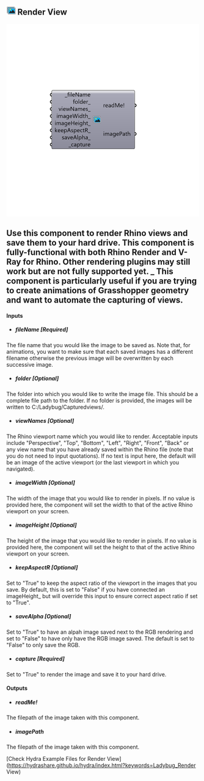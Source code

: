 ## ![](../../images/icons/Render_View.png) Render View

![](../../images/components/Render_View.png)

Use this component to render Rhino views and save them to your hard drive.  This component is fully-functional with both Rhino Render and V-Ray for Rhino.  Other rendering plugins may still work but are not fully supported yet.
 _
 This component is particularly useful if you are trying to create animations of Grasshopper geometry and want to automate the capturing of views.
 -
 

#### Inputs
* ##### fileName [Required]
The file name that you would like the image to be saved as.  Note that, for animations, you want to make sure that each saved images has a different filename otherwise the previous image will be overwritten by each successive image.
* ##### folder [Optional]
The folder into which you would like to write the image file.  This should be a complete file path to the folder.  If no folder is provided, the images will be written to C:/Ladybug/Capturedviews/.
* ##### viewNames [Optional]
The Rhino viewport name which you would like to render.  Acceptable inputs include "Perspective", "Top", "Bottom", "Left", "Right", "Front", "Back" or any view name that you have already saved within the Rhino file (note that you do not need to input quotations).  If no text is input here, the default will be an image of the active viewport (or the last viewport in which you navigated).
* ##### imageWidth [Optional]
The width of the image that you would like to render in pixels.  If no value is provided here, the component will set the width to that of the active Rhino viewport on your screen.
* ##### imageHeight [Optional]
The height of the image that you would like to render in pixels.  If no value is provided here, the component will set the height to that of the active Rhino viewport on your screen.
* ##### keepAspectR [Optional]
Set to "True" to keep the aspect ratio of the viewport in the images that you save.  By default, this is set to "False" if you have connected an imageHeight_ but will override this input to ensure correct aspect ratio if set to "True".
* ##### saveAlpha [Optional]
Set to "True" to have an alpah image saved next to the RGB rendering and set to "False" to have only have the RGB image saved.  The default is set to "False" to only save the RGB.
* ##### capture [Required]
Set to "True" to render the image and save it to your hard drive.

#### Outputs
* ##### readMe!
The filepath of the image taken with this component.
* ##### imagePath
The filepath of the image taken with this component.


[Check Hydra Example Files for Render View](https://hydrashare.github.io/hydra/index.html?keywords=Ladybug_Render View)